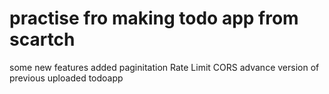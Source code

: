 # practise fro making todo app from scartch 
some new features added 
paginitation
Rate Limit
CORS
advance version of previous 
uploaded todoapp
